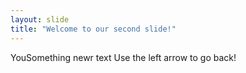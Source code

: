 ```yaml
---
layout: slide
title: "Welcome to our second slide!"
---
```

YouSomething newr text
Use the left arrow to go back!
